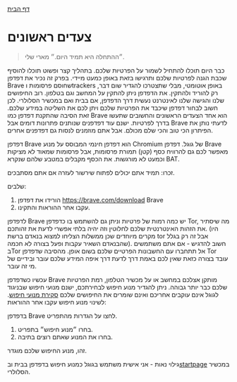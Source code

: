 [דף הבית](index.md)

# צעדים ראשונים

> ״ההתחלה היא תמיד היום.״ מארי שלי.

כבר היום תוכלו להתחיל לשמור על הפרטיות שלכם. בתהליך קצר ופשוט תוכלו להוסיף שכבת הגנה לפרטיות שלכם ותרגישו בזאת באופן כמעט מיידי. בפרק זה נכיר את דפדפן Brave שחוסם פרסומות וtrackers באופן אוטומטי, מבלי שתצטרכו להגדיר שום דבר, רק להוריד ולהתקין. את הדפדפן ניתן להתקין על המחשב וגם בטלפון.
רוב החיפושים שלנו והגישה שלנו לאינטרנט נעשית דרך הדפדפן, אם בבית ואם במכשיר הסלולרי. לכן חשוב לבחור דפדפן שיכבד את הפרטיות שלכם ויתן לכם את השליטה במידע שלכם. זאת הסיבה שהתקנת דפדפן כמו Brave הוא אחד הצעדים הראשונים והחשובים שתעשו בדרך לפרטיות. ישנם עוד דפדפנים שנותנים פתרונות דומים אבל Brave לדעתי נותן את הפיתרון הכי טוב והכי שלם מכולם. אבל אתם מוזמנים לנסות גם דפדפנים אחרים.

דפדפן Brave הוא דפדפן חינמי המבוסס על מנוע Chromium של גוגל. דפדפן Brave מאפשר לכם גם להרוויח כסף (קטן) תמורת פרסומות, אבל פרסומות שמאוד לא מציקות וכמעט לא מורגשות. את הכסף מקבלים במטבע שלהם שנקרא BAT.

זכרו: תמיד אתם יכולים לפתוח שירשור לעזרה אם אתם מסתבכים.

שלבים:

1. הורידו את דפדפן <a href="https://brave.com/download" target="_blank">https://brave.com/download</a> Brave
2. עקבו אחר ההוראות והתקינו.

לדפדפן Brave יש כמה רמות של פרטיות וניתן גם להשתמש בו כדפדפן Tor, מה שיסתיר את הזהות האינטרנטית שלכם לחלוטין וזה יהיה בלתי אפשרי לדעת את זהותכם. (היו מקרים מיוחדים שכן ממשלות הצליחו למצוא בנאדם ברשת tor אבל זה רק בגלל שהבנאדם השאיר עקבות ופעל בצורה לא חכמה). חשוב להדגיש - אם אתם משתמשים בTor אל תתחברו עם החשבונות הפרטיים שלכם בשום אופן. מהסיבה שדפדפן Tor עובד בצורה כזאת שאין לכם באמת דרך לדעת דרך איפה המידע שלכם עובר ובידיים של מי זה עובר.

עכשיו כשדפדפן Brave מותקן אצלכם במחשב או על מכשיר הטלפון, רמת הפרטיות שלכם כבר יותר גבוהה. ניתן להגדיר מנוע חיפוש לבחירתכם, ישנם מנועי חיפוש שבניגוד לגוגל אינם עוקבים אחריכם ואינם שומרים את החיפושים שלכם [סקירת מנועי חיפוש](search-engines.md).
לשינוי מנוע חיפוש עקבו אחר ההוראות:

בדפדפן Brave לחצו על הגדרות מהתפריט.
1. בחרו ״מנוע חיפוש״ בתפריט.
2. בחרו את המנוע שאתם רוצים בתיבה.

זהו, מנוע החיפוש שלכם מוגדר.

גילוי נאות - אני אישית משתמש בגוגל כמנוע חיפוש בדפדפן בבית וב<a href="https://startpage.com" target="_blank">startpage</a> במכשיר הסלולרי.
